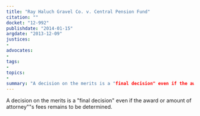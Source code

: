```yaml
---
title: "Ray Haluch Gravel Co. v. Central Pension Fund"
citation: ""
docket: "12-992"
publishdate: "2014-01-15"
argdate: "2013-12-09"
justices:
- 
advocates:
- 
tags:
- 
topics:
- 
summary: "A decision on the merits is a "final decision" even if the award or amount of attorney""s fees remains to be determined."
---
```

A decision on the merits is a "final decision" even if the award or amount of attorney""s fees remains to be determined.

